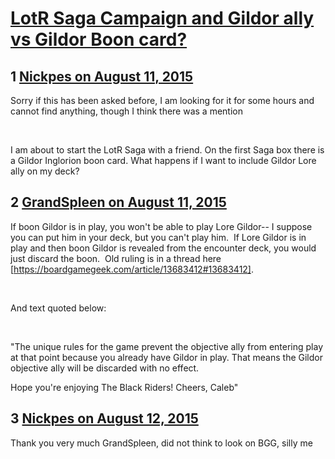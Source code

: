 # [LotR Saga Campaign and Gildor ally vs Gildor Boon card?](https://community.fantasyflightgames.com/topic/184859-lotr-saga-campaign-and-gildor-ally-vs-gildor-boon-card/)

## 1 [Nickpes on August 11, 2015](https://community.fantasyflightgames.com/topic/184859-lotr-saga-campaign-and-gildor-ally-vs-gildor-boon-card/?do=findComment&comment=1731481)

Sorry if this has been asked before, I am looking for it for some hours and cannot find anything, though I think there was a mention

 

I am about to start the LotR Saga with a friend. On the first Saga box there is a Gildor Inglorion boon card. What happens if I want to include Gildor Lore ally on my deck? 

## 2 [GrandSpleen on August 11, 2015](https://community.fantasyflightgames.com/topic/184859-lotr-saga-campaign-and-gildor-ally-vs-gildor-boon-card/?do=findComment&comment=1731598)

If boon Gildor is in play, you won't be able to play Lore Gildor-- I suppose you can put him in your deck, but you can't play him.  If Lore Gildor is in play and then boon Gildor is revealed from the encounter deck, you would just discard the boon.  Old ruling is in a thread here [https://boardgamegeek.com/article/13683412#13683412].

 

And text quoted below:

 

"The unique rules for the game prevent the objective ally from entering play at that point because you already have Gildor in play. That means the Gildor objective ally will be discarded with no effect.

Hope you're enjoying The Black Riders!
Cheers,
Caleb"

## 3 [Nickpes on August 12, 2015](https://community.fantasyflightgames.com/topic/184859-lotr-saga-campaign-and-gildor-ally-vs-gildor-boon-card/?do=findComment&comment=1732112)

Thank you very much GrandSpleen, did not think to look on BGG, silly me 

